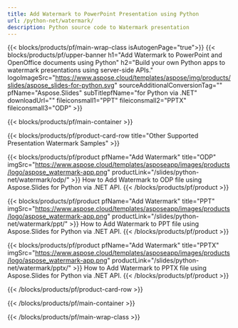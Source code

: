 ```yaml
---
title: Add Watermark to PowerPoint Presentation using Python 
url: /python-net/watermark/
description: Python source code to Watermark presentation
---
```


{{< blocks/products/pf/main-wrap-class isAutogenPage="true">}}
{{< blocks/products/pf/upper-banner h1="Add Watermark to PowerPoint and OpenOffice documents using Python" h2="Build your own Python apps to watermark presentations using server-side APIs." logoImageSrc="https://www.aspose.cloud/templates/aspose/img/products/slides/aspose_slides-for-python.svg" sourceAdditionalConversionTag="" pfName="Aspose.Slides" subTitlepfName="for Python via .NET" downloadUrl="" fileiconsmall1="PPT" fileiconsmall2="PPTX" fileiconsmall3="ODP" >}}

{{< blocks/products/pf/main-container >}}

{{< blocks/products/pf/product-card-row title="Other Supported Presentation Watermark Samples" >}}

{{< blocks/products/pf/product pfName="Add Watermark" title="ODP" imgSrc="https://www.aspose.cloud/templates/asposeapp/images/products/logo/aspose_watermark-app.png" productLink="/slides/python-net/watermark/odp/" >}}
How to Add Watermark to ODP file using Aspose.Slides for Python via .NET API.
{{< /blocks/products/pf/product >}}

{{< blocks/products/pf/product pfName="Add Watermark" title="PPT" imgSrc="https://www.aspose.cloud/templates/asposeapp/images/products/logo/aspose_watermark-app.png" productLink="/slides/python-net/watermark/ppt/" >}}
How to Add Watermark to PPT file using Aspose.Slides for Python via .NET API.
{{< /blocks/products/pf/product >}}

{{< blocks/products/pf/product pfName="Add Watermark" title="PPTX" imgSrc="https://www.aspose.cloud/templates/asposeapp/images/products/logo/aspose_watermark-app.png" productLink="/slides/python-net/watermark/pptx/" >}}
How to Add Watermark to PPTX file using Aspose.Slides for Python via .NET API.
{{< /blocks/products/pf/product >}}



{{< /blocks/products/pf/product-card-row >}}

{{< /blocks/products/pf/main-container >}}
    
{{< /blocks/products/pf/main-wrap-class >}}